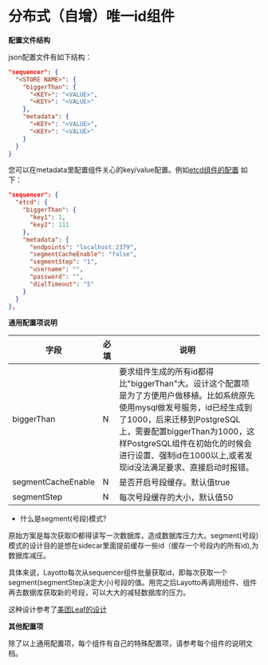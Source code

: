 # 分布式（自增）唯一id组件
**配置文件结构**

json配置文件有如下结构：
```json
"sequencer": {
  "<STORE NAME>": {
    "biggerThan": {
      "<KEY>": "<VALUE>",
      "<KEY>": "<VALUE>"
    },
    "metadata": {
      "<KEY>": "<VALUE>",
      "<KEY>": "<VALUE>"
    }
  }
}
```

您可以在metadata里配置组件关心的key/value配置。例如[etcd组件的配置](https://github.com/mosn/layotto/blob/main/configs/config_sequencer_etcd.json) 如下：

```json
"sequencer": {
  "etcd": {
    "biggerThan": {
      "key1": 1,
      "key2": 111
    },
    "metadata": {
      "endpoints": "localhost:2379",
      "segmentCacheEnable": "false",
      "segmentStep": "1",
      "username": "",
      "password": "",
      "dialTimeout": "5"
    }
  }
},
```

**通用配置项说明**

| 字段 | 必填 | 说明 |
| --- | --- | --- |
| biggerThan | N | 要求组件生成的所有id都得比"biggerThan"大。设计这个配置项是为了方便用户做移植。比如系统原先使用mysql做发号服务，id已经生成到了1000，后来迁移到PostgreSQL上，需要配置biggerThan为1000，这样PostgreSQL组件在初始化的时候会进行设置、强制id在1000以上,或者发现id没法满足要求、直接启动时报错。 |
| segmentCacheEnable | N | 是否开启号段缓存。默认值true |
| segmentStep | N | 每次号段缓存的大小，默认值50 |

- 什么是segment(号段)模式?

原始方案是每次获取ID都得读写一次数据库，造成数据库压力大。segment(号段)模式的设计目的是想在sidecar里面提前缓存一些id（缓存一个号段内的所有id),为数据库减压。

具体来说，Layotto每次从sequencer组件批量获取id，即每次获取一个segment(segmentStep决定大小)号段的值。用完之后Layotto再调用组件、组件再去数据库获取新的号段，可以大大的减轻数据库的压力。

这种设计参考了[美团Leaf的设计](https://tech.meituan.com/2017/04/21/mt-leaf.html)

**其他配置项**

除了以上通用配置项，每个组件有自己的特殊配置项，请参考每个组件的说明文档。